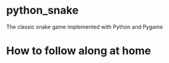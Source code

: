 # python_snake
The classic snake game implemented with Python and Pygame

# How to follow along at home
